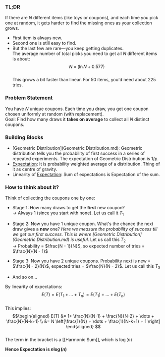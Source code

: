 ### TL;DR  

If there are $N$ different items (like toys or coupons), and each time you pick one at random, it gets harder to find the missing ones as your collection grows.  
* First item is always new.  
* Second one is still easy to find.  
* But the last few are rare—you keep getting duplicates.  
The average number of total picks you need to get all $N$ different items is about:  
$$  
N \times (\ln N + 0.577)  
$$  
This grows a bit faster than linear. For 50 items, you'd need about 225 tries.  

### Problem Statement  

You have $N$ unique coupons. Each time you draw, you get one coupon chosen uniformly at random (with replacement).  
Goal: Find how many draws it **takes on average** to collect all $N$ distinct coupons.  

### Building Blocks  

- [Geometric Distribution](Geometric Distribution.md): Geometric distribution tells you the probability of first success in a series of repeated experiments. The expectation of Geometric Distribution is 1/p.  
- [Expectation](Expectation.md): It is probability weighted average of a distribution. Thing of it as centre of gravity.  
- Linearity of [Expectation](Expectation.md): Sum of expectations is Expectation of the sum.  

### How to think about it?  

Think of collecting the coupons one by one:  

* Stage 1: How many draws to get the **first** new coupon?  
  → Always 1 (since you start with none). Let us call it $T_1$  

* Stage 2: Now you have 1 unique coupon. What's the chance the next draw gives a **new** one? *Here we measure the probability of success till we get our first success. This is where [Geometric Distribution](Geometric Distribution.md) is useful.* Let us call this $T_2$  
  → Probability = $\frac{N - 1}{N}$, so expected number of tries = $\frac{N}{N - 1}$  

* Stage 3: Now you have 2 unique coupons. Probability next is new = $\frac{N - 2}{N}$, expected tries = $\frac{N}{N - 2}$. Let us call this $T_3$  

* And so on...  

 By linearity of expectations: $$ E(T) = E(T_1 + \dots + T_n) = E(T_1) + \dots + E(T_n)$$  
This implies:  
$$\begin{aligned}  
E(T) &= 1+ \frac{N}{N-1} + \frac{N}{N-2} + \dots + \frac{N}{N-k+1} \\  
&= N \left[\frac{1}{N} + \dots + \frac{1}{N-k+1} + 1 \right]  
\end{aligned}  
$$  
The term in the bracket is a [[Harmonic Sum]], which is $\log(n)$   

**Hence Expectation is $n \log(n)$**  
